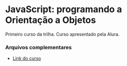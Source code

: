 # JavaScript: programando a Orientação a Objetos
Primeiro curso da trilha. Curso apresentado pela Alura.

### Arquivos complementares
- [Link do curso](https://cursos.alura.com.br/course/javascritpt-orientacao-objetos)